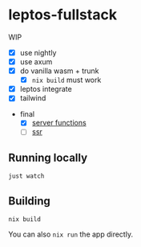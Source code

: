 # leptos-fullstack

WIP

- [x] use nightly
- [x] use axum
- [x] do vanilla wasm + trunk
    - [x] `nix build` must work
- [x] leptos integrate
- [x] tailwind
- final
    - [x] [server functions](https://docs.rs/leptos/latest/leptos/attr.server.html)
    - [ ] [ssr](https://leptos-rs.github.io/leptos/ssr/index.html)

## Running locally

```
just watch
```

## Building

```
nix build
```

You can also `nix run` the app directly.

